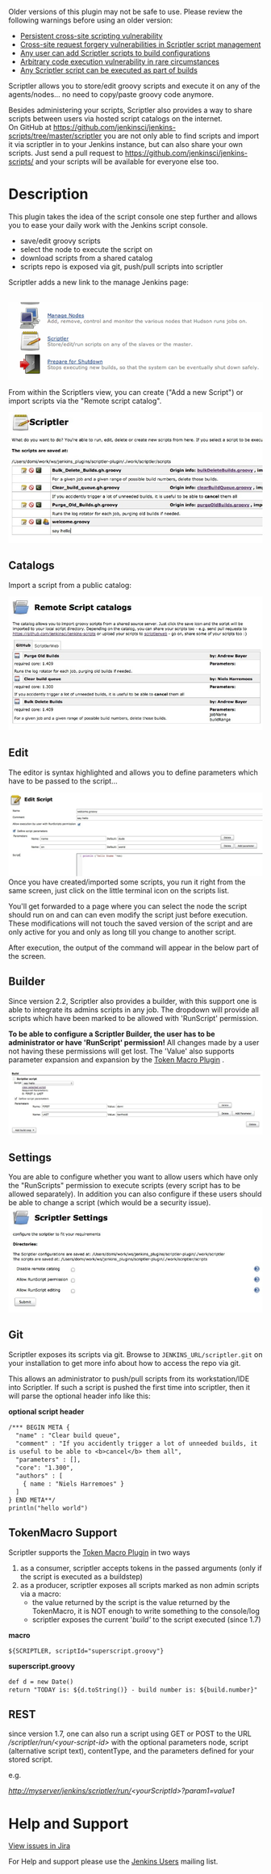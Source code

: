 Older versions of this plugin may not be safe to use. Please review the
following warnings before using an older version:

-   [Persistent cross-site scripting
    vulnerability](https://jenkins.io/security/advisory/2017-04-10/)
-   [Cross-site request forgery vulnerabilities in Scriptler script
    management](https://jenkins.io/security/advisory/2017-04-10/)
-   [Any user can add Scriptler scripts to build
    configurations](https://jenkins.io/security/advisory/2017-04-10/)
-   [Arbitrary code execution vulnerability in rare
    circumstances](https://jenkins.io/security/advisory/2017-04-10/)
-   [Any Scriptler script can be executed as part of
    builds](https://jenkins.io/security/advisory/2017-04-10/)

Scriptler allows you to store/edit groovy scripts and execute it on any
of the agents/nodes... no need to copy/paste groovy code anymore.

Besides administering your scripts, Scriptler also provides a way to
share scripts between users via hosted script catalogs on the
internet.  
On GitHub at
<https://github.com/jenkinsci/jenkins-scripts/tree/master/scriptler> you
are not only able to find scripts and import it via scriptler in to your
Jenkins instance, but can also share your own scripts. Just send a pull
request to <https://github.com/jenkinsci/jenkins-scripts/> and your
scripts will be available for everyone else too.

# Description

This plugin takes the idea of the script console one step further and
allows you to ease your daily work with the Jenkins script console.

-   save/edit groovy scripts
-   select the node to execute the script on
-   download scripts from a shared catalog
-   scripts repo is exposed via git, push/pull scripts into scriptler

Scriptler adds a new link to the manage Jenkins page:

 
![](docs/images/screen-capture-1.gif)

From within the Scriptlers view, you can create ("Add a new Script") or
import scripts via the "Remote script catalog".

![](docs/images/screen-capture-10.jpg)

## Catalogs

Import a script from a public catalog:

![](docs/images/screen-capture-8.jpg)

## Edit

The editor is syntax highlighted and allows you to define parameters
which have to be passed to the script...

![](docs/images/screen-capture-11.jpg)  
Once you have created/imported some scripts, you run it right from the
same screen, just click on the little terminal icon on the scripts list.

You'll get forwarded to a page where you can select the node the script
should run on and can can even modify the script just before execution.
These modifications will not touch the saved version of the script and
are only active for you and only as long till you change to another
script.

After execution, the output of the command will appear in the below part
of the screen.

## Builder

Since version 2.2, Scriptler also provides a builder, with this support
one is able to integrate its admins scripts in any job. The dropdown
will provide all scripts which have been marked to be allowed with
'RunScript' permission.

**To be able to configure a Scriptler Builder, the user has to be
administrator or have 'RunScript' permission!** All changes made by a
user not having these permissions will get lost. The 'Value' also
supports parameter expansion and expansion by the [Token Macro
Plugin](https://wiki.jenkins.io/display/JENKINS/Token+Macro+Plugin) .

![](docs/images/scriptler-builder.jpg)

## Settings

You are able to configure whether you want to allow users which have
only the "RunScripts" permission to execute scripts (every script has to
be allowed separately). In addition you can also configure if these
users should be able to change a script (which would be a security
issue).  
![](docs/images/screen-capture-9.jpg)

## Git

Scriptler exposes its scripts via git. Browse to
`JENKINS_URL/scriptler.git` on your installation to get more info about
how to access the repo via git.

This allows an administrator to push/pull scripts from its
workstation/IDE into Scriptler. If such a script is pushed the first
time into scriptler, then it will parse the optional header info like
this:

**optional script header**

``` syntaxhighlighter-pre
/*** BEGIN META {
  "name" : "Clear build queue",
  "comment" : "If you accidently trigger a lot of unneeded builds, it is useful to be able to <b>cancel</b> them all",
  "parameters" : [],
  "core": "1.300",
  "authors" : [
    { name : "Niels Harremoes" }
  ]
} END META**/
println("hello world")
```

## TokenMacro Support

Scriptler supports the [Token Macro
Plugin](https://wiki.jenkins.io/display/JENKINS/Token+Macro+Plugin) in
two ways

1.  as a consumer, scriptler accepts tokens in the passed arguments
    (only if the script is executed as a buildstep)
2.  as a producer, scriptler exposes all scripts marked as non admin
    scripts via a macro:  
    - the value returned by the script is the value returned by the
    TokenMacro, it is NOT enough to write something to the console/log  
    - scriptler exposes the current '*build'* to the script executed
    (since 1.7)

**macro**

``` syntaxhighlighter-pre
${SCRIPTLER, scriptId="superscript.groovy"}
```

**superscript.groovy**

``` syntaxhighlighter-pre
def d = new Date()
return "TODAY is: ${d.toString()} - build number is: ${build.number}"
```

## REST

since version 1.7, one can also run a script using GET or POST to the
URL */scriptler/run/\<your-script-id\>* with the optional
parameters node, script (alternative script text), contentType, and the
parameters defined for your stored script.

e.g.

*<http://myserver/jenkins/scriptler/run/>\<yourScriptId\>?param1=value1*

# Help and Support

[View issues in
Jira](http://issues.jenkins-ci.org/secure/IssueNavigator.jspa?reset=true&jqlQuery=project%20=%20JENKINS%20AND%20status%20in%20%28Open,%20%22In%20Progress%22,%20Reopened%29%20AND%20component%20=%20%27scriptler-plugin%27&src=confmacro)

For Help and support please use the [Jenkins
Users](http://jenkins-ci.org/content/mailing-lists) mailing list.

